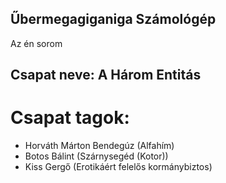 ## Űbermegagiganiga Számológép 
Az én sorom

## Csapat neve: A Három Entitás

# Csapat tagok:

- Horváth Márton Bendegúz (Alfahím)
- Botos Bálint (Szárnysegéd (Kotor))
- Kiss Gergő (Erotikáért felelős kormánybiztos)
